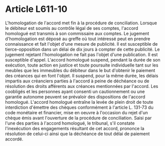 # Article L611-10

L'homologation de l'accord met fin à la procédure de conciliation.   Lorsque le débiteur est soumis au contrôle légal de ses comptes, l'accord homologué est transmis à son commissaire aux comptes. Le jugement d'homologation est déposé au greffe où tout intéressé peut en prendre connaissance et fait l'objet d'une mesure de publicité. Il est susceptible de tierce-opposition dans un délai de dix jours à compter de cette publicité. Le jugement rejetant l'homologation ne fait pas l'objet d'une publication. Il est susceptible d'appel.   L'accord homologué suspend, pendant la durée de son exécution, toute action en justice et toute poursuite individuelle tant sur les meubles que les immeubles du débiteur dans le but d'obtenir le paiement des créances qui en font l'objet. Il suspend, pour la même durée, les délais impartis aux créanciers parties à l'accord à peine de déchéance ou de résolution des droits afférents aux créances mentionnées par l'accord. Les coobligés et les personnes ayant consenti un cautionnement ou une garantie autonome peuvent se prévaloir des dispositions de l'accord homologué.   L'accord homologué entraîne la levée de plein droit de toute interdiction d'émettre des chèques conformément à l'article L. 131-73 du code monétaire et financier, mise en oeuvre à l'occasion du rejet d'un chèque émis avant l'ouverture de la procédure de conciliation.   Saisi par l'une des parties à l'accord homologué, le tribunal, s'il constate l'inexécution des engagements résultant de cet accord, prononce la résolution de celui-ci ainsi que la déchéance de tout délai de paiement accordé.